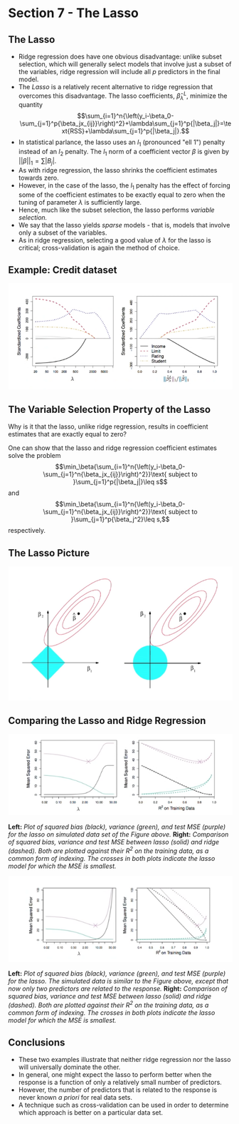 # Section 7 - The Lasso
## The Lasso
* Ridge regression does have one obvious disadvantage:
  unlike subset selection, which will generally select models that involve just a subset of the variables, ridge regression will include all $p$ predictors in the final model.
* The _Lasso_ is a relatively recent alternative to ridge regression that overcomes this disadvantage. The lasso coefficients, $\hat{\beta}_\lambda^L,$ minimize the quantity
$$\sum_{i=1}^n{\left(y_i-\beta_0-\sum_{j=1}^p{\beta_jx_{ij}}\right)^2}+\lambda\sum_{j=1}^p{|\beta_j|}=\text{RSS}+\lambda\sum_{j=1}^p{|\beta_j|}.$$
* In statistical parlance, the lasso uses an $l_1$ (pronounced "ell $1$") penalty instead of an $l_2$ penalty. The $l_1$ norm of a coefficient vector $\beta$ is given by $||\beta||_1=\sum{|B_j|}.$
* As with ridge regression, the lasso shrinks the coefficient estimates towards zero.
* However, in the case of the lasso, the $l_1$ penalty has the effect of forcing some of the coefficient estimates to be exactly equal to zero when the tuning of parameter $\lambda$ is sufficiently large.
* Hence, much like the subset selection, the lasso performs _variable selection._
* We say that the lasso yields _sparse_ models - that is, models that involve only a subset of the variables.
* As in ridge regression, selecting a good value of $\lambda$ for the lasso is critical; cross-validation is again the method of choice.
## Example: Credit dataset
![](images/credit6.png)
## The Variable Selection Property of the Lasso
Why is it that the lasso, unlike ridge regression, results in coefficient estimates that are exactly equal to zero?

One can show that the lasso and ridge regression coefficient estimates solve the problem
$$\min_\beta{\sum_{i=1}^n{\left(y_i-\beta_0-\sum_{j=1}^n{\beta_jx_{ij}}\right)^2}}\text{ subject to }\sum_{j=1}^p{|\beta_j|}\leq s$$
and
$$\min_\beta{\sum_{i=1}^n{\left(y_i-\beta_0-\sum_{j=1}^n{\beta_jx_{ij}}\right)^2}}\text{ subject to }\sum_{j=1}^p{\beta_j^2}\leq s,$$
respectively.
## The Lasso Picture
![](images/lasso.png)
## Comparing the Lasso and Ridge Regression
![](images/sim2.png)

__Left:__ _Plot of squared bias (black), variance (green), and test MSE (purple) for the lasso on simulated data set of the Figure above._
__Right:__ _Comparison of squared bias, variance and test MSE between lasso (solid) and ridge (dashed). Both are plotted against their $R^2$ on the training data, as a common form of indexing. The crosses in both plots indicate the lasso model for which the MSE is smallest._

![](images/sim3.png)

__Left:__ _Plot of squared bias (black), variance (green), and test MSE (purple) for the lasso. The simulated data is similar to the Figure above, except that now only two predictors are related to the response._
__Right:__ _Comparison of squared bias, variance and test MSE between lasso (solid) and ridge (dashed). Both are plotted against their $R^2$ on the training data, as a common form of indexing. The crosses in both plots indicate the lasso model for which the MSE is smallest._
## Conclusions
* These two examples illustrate that neither ridge regression nor the lasso will universally dominate the other.
* In general, one might expect the lasso to perform better when the response is a function of only a relatively small number of predictors.
* However, the number of predictors that is related to the response is never known _a priori_ for real data sets.
* A technique such as cross-validation can be used in order to determine which approach is better on a particular data set.